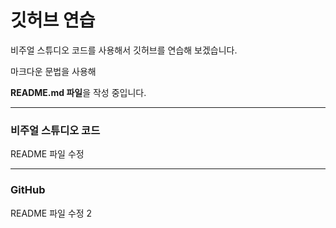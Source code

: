 # 깃허브 연습

비주얼 스튜디오 코드를 사용해서 깃허브를 연습해 보겠습니다.

마크다운 문법을 사용해

**README.md 파일**을 작성 중입니다.

--------------------------------------

### 비주얼 스튜디오 코드

README 파일 수정

---------------------------------

### GitHub

README 파일 수정 2
